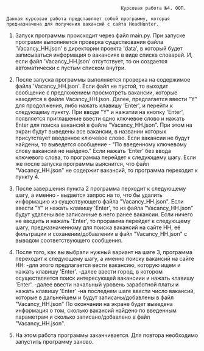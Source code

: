                                               Курсовая работа №4. ООП.

    Данная курсовая работа представляет собой программу, которая предназначена для получения вакансий с сайта HeadHunter.

1. Запуск программы происходит через файл main.py.
При запуске программ выполняется проверка существования файла 'Vacancy_HH.json' в директории проекта 'data', в который будет записываться информация
о вакансиях в виде списка словарей. И, если файл 'Vacancy_HH.json' отсутствует, то он создается автоматически
с пустым списком внутри.
   
2. После запуска программы выполняется проверка на содержимое файла 'Vacancy_HH.json'. Если файл не пустой, то выходит 
сообщение с предложением просмотреть вакансии, которые находятся в файле Vacancy_HH.json.
Далее, предлагается ввести "Y" для продолжения, либо нажать клавишу 'Enter', и перейти к следующему пункту.
При вводе "Y" и нажатии на кнопку 'Enter', появляется приглашение ввести одно ключевое слово и нажать Enter для поиска 
вакансий в файле "Vacancy_HH.json". При этом на экран будут выведены все вакансии, в названии которых присутствует 
введенное ключевое слово. Если вакансии не будут найдены, то выведется сообщение -
"По введенному ключевому слову вакансий не найдено." Если нажать 'Enter' без ввода ключевого слова, то программа 
перейдет к следующему шагу. Если же после запуска программы выяснится, что файл "Vacancy_HH.json" не содержит вакансий, 
то программа переходит к пункту 4.

3. После завершения пункта 2 программа перходит к следующему шагу, а именно - выдается запрос на то, 
что бы удалить информацию из существующего файла "Vacancy_HH.json". Если ввести "Y" и нажать клавишу 'Enter', 
то из файла "Vacancy_HH.json" будут удалены все записанные в него ранее вакансии. Если ничего не вводить и нажать 'Enter',
то прорамма перейдет к следующему шагу, предназначенному для поиска вакансий на сайте HH, её фильтрации и 
соханении/добавлении в файл "Vacancy_HH.json" с выводом соответствующего сообщения.

4. После того, как вы выбрали нужный вариант на шаге 3, программа переходит к следующему шагу, а именно поиску вакансий
на сайте HH:
-для этого предлагается вести вакансию, которую ищем и нажать клавишу 'Enter'. 
-далее ввести город, в котором осуществляется поиск интересующей вакансиии и нажать клавишу 'Enter'.
-далее ввести начальный уровень заработной платы и нажать клавишу 'Enter'
-на последнем шаге ввести число вакансий, которые в дальнейшем и будут записаны/добавлены в файл "Vacancy_HH.json"
По окончании на экране будет выведена информация о том, сколько вакансий найдено по введенным параметрам
и сколько записано/добавлено в файл "Vacancy_HH.json".
5. На этом работа программы заканчивается. Для повтора необходимо запустить программу заново.
